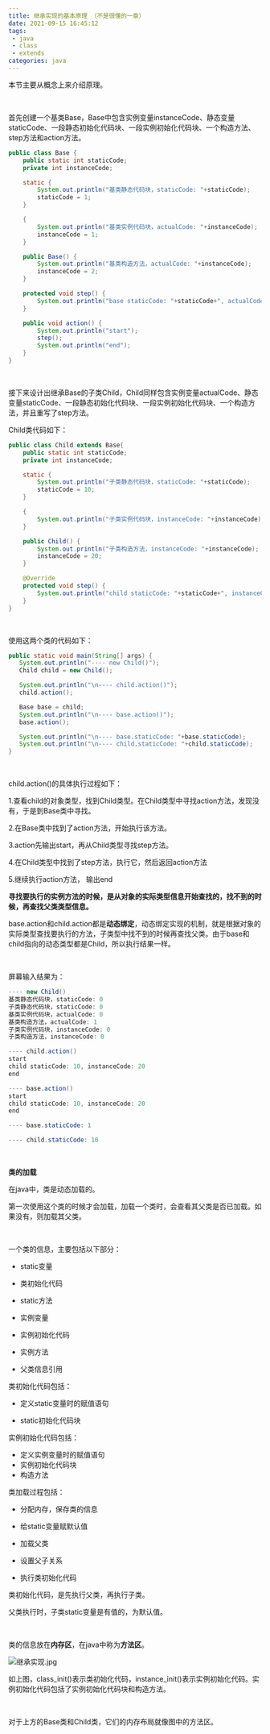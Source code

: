 ```yaml
---
title: 继承实现的基本原理 （不是很懂的一章）
date: 2021-09-15 16:45:12
tags:
 - java
 - class
 - extends
categories: java
---
```


本节主要从概念上来介绍原理。

​    

首先创建一个基类Base，Base中包含实例变量instanceCode、静态变量staticCode、一段静态初始化代码块、一段实例初始化代码块、一个构造方法、step方法和action方法。

```java
public class Base {
    public static int staticCode;
    private int instanceCode;

    static {
        System.out.println("基类静态代码块，staticCode: "+staticCode);
        staticCode = 1;
    }

    {
        System.out.println("基类实例代码块，actualCode: "+instanceCode);
        instanceCode = 1;
    }

    public Base() {
        System.out.println("基类构造方法，actualCode: "+instanceCode);
        instanceCode = 2;
    }

    protected void step() {
        System.out.println("base staticCode: "+staticCode+", actualCode: "+instanceCode);
    }

    public void action() {
        System.out.println("start");
        step();
        System.out.println("end");
    }
}
```

​     

接下来设计出继承Base的子类Child，Child同样包含实例变量actualCode、静态变量staticCode、一段静态初始化代码块、一段实例初始化代码块、一个构造方法，并且重写了step方法。

Child类代码如下：

```java
public class Child extends Base{
    public static int staticCode;
    private int instanceCode;

    static {
        System.out.println("子类静态代码块，staticCode: "+staticCode);
        staticCode = 10;
    }

    {
        System.out.println("子类实例代码块，instanceCode: "+instanceCode);
    }

    public Child() {
        System.out.println("子类构造方法，instanceCode: "+instanceCode);
        instanceCode = 20;
    }

    @Override
    protected void step() {
        System.out.println("child staticCode: "+staticCode+", instanceCode: "+instanceCode);
    }
}
```

​        

使用这两个类的代码如下：

```java
public static void main(String[] args) {
   System.out.println("---- new Child()");
   Child child = new Child();

   System.out.println("\n---- child.action()");
   child.action();

   Base base = child;
   System.out.println("\n---- base.action()");
   base.action();

   System.out.println("\n---- base.staticCode: "+base.staticCode);
   System.out.println("\n---- child.staticCode: "+child.staticCode);
}
```

​    

child.action()的具体执行过程如下：

1.查看child的对象类型，找到Child类型。在Child类型中寻找action方法，发现没有，于是到Base类中寻找。

2.在Base类中找到了action方法，开始执行该方法。

3.action先输出start，再从Child类型寻找step方法。

4.在Child类型中找到了step方法，执行它，然后返回action方法

5.继续执行action方法， 输出end

**寻找要执行的实例方法的时候，是从对象的实际类型信息开始查找的，找不到的时候，再查找父类类型信息。**

base.action和child.action都是**动态绑定**，动态绑定实现的机制，就是根据对象的实际类型查找要执行的方法，子类型中找不到的时候再查找父类。由于base和child指向的动态类型都是Child，所以执行结果一样。

​    

屏幕输入结果为：

```java
---- new Child()
基类静态代码块，staticCode: 0
子类静态代码块，staticCode: 0
基类实例代码块，actualCode: 0
基类构造方法，actualCode: 1
子类实例代码块，instanceCode: 0
子类构造方法，instanceCode: 0

---- child.action()
start
child staticCode: 10, instanceCode: 20
end

---- base.action()
start
child staticCode: 10, instanceCode: 20
end

---- base.staticCode: 1

---- child.staticCode: 10
```

​    

**类的加载**

在java中，类是动态加载的。

第一次使用这个类的时候才会加载，加载一个类时，会查看其父类是否已加载。如果没有，则加载其父类。

​    

一个类的信息，主要包括以下部分：

- static变量

- 类初始化代码

- static方法

- 实例变量

- 实例初始化代码

- 实例方法

- 父类信息引用

  

类初始化代码包括：

- 定义static变量时的赋值语句

- static初始化代码块

  

实例初始化代码包括：

- 定义实例变量时的赋值语句
- 实例初始化代码块
- 构造方法



类加载过程包括：

- 分配内存，保存类的信息

- 给static变量赋默认值

- 加载父类

- 设置父子关系

- 执行类初始化代码

   

类初始化代码，是先执行父类，再执行子类。

父类执行时，子类static变量是有值的，为默认值。

​    

类的信息放在**内存区**，在java中称为**方法区**。

![继承实现.jpg](https://i.loli.net/2021/09/17/ur9HsMUE4vA2niQ.jpg)

如上图，class_init()表示类初始化代码，instance_init()表示实例初始化代码。实例初始化代码包括了实例初始化代码块和构造方法。

​    

对于上方的Base类和Child类，它们的内存布局就像图中的方法区。



​    







